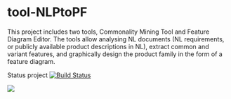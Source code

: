 tool-NLPtoPF
============

This project includes two tools, Commonality Mining Tool and Feature Diagram Editor. The tools allow analysing NL documents (NL requirements, or publicly available product descriptions in NL), extract common and variant features, and graphically design the product family in the form of a feature diagram. 


Status project [![Build Status](https://travis-ci.org/isti-fmt-nlp/tool-NLPtoFP.svg?branch=maven_project)](https://travis-ci.org/isti-fmt-nlp/tool-NLPtoFP)




[![](http://upload.wikimedia.org/wikipedia/commons/thumb/3/3b/LGPLv3_Logo.svg/200px-LGPLv3_Logo.svg.png)](http://www.gnu.org/licenses/lgpl.html)